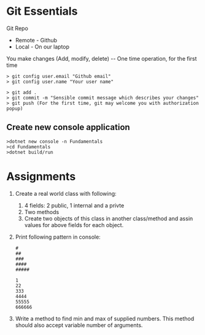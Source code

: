 # Git Essentials

Git Repo
- Remote - Github
- Local  - On our laptop

You make changes (Add, modify, delete)
-- One time operation, for the first time
``` 
> git config user.email "Github email"
> git config user.name "Your user name"
```
```
> git add .
> git commit -m "Sensible commit message which describes your changes"
> git push (For the first time, git may welcome you with authorization popup)
```

## Create new console application
```
>dotnet new console -n Fundamentals
>cd Fundamentals
>dotnet build/run
```

# Assignments
1. Create a real world class with following:
    1. 4 fields: 2 public, 1 internal and a privte
    1. Two methods
    1. Create two objects of this class in another class/method and assin values for above fields for each object.
1. Print following pattern in console:
    ```
    #
    ##
    ###
    ####
    #####
    ```
    ```
    1
    22
    333
    4444
    55555
    666666

    ```

1. Write a method to find min and max of supplied numbers. This method should also accept variable number of arguments.
